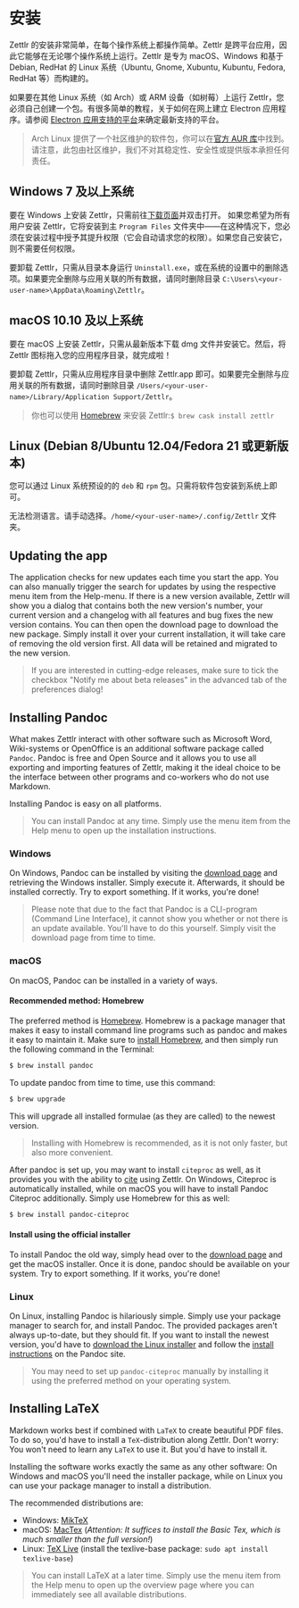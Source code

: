 # 安装

Zettlr 的安装非常简单，在每个操作系统上都操作简单。Zettlr 是跨平台应用，因此它能够在无论哪个操作系统上运行。Zettlr 是专为 macOS、Windows 和基于 Debian, RedHat 的 Linux 系统（Ubuntu, Gnome, Xubuntu, Kubuntu, Fedora, RedHat 等）而构建的。

如果要在其他 Linux 系统（如 Arch）或 ARM 设备（如树莓）上运行 Zettlr，您必须自己创建一个包。有很多简单的教程，关于如何在网上建立 Electron 应用程序。请参阅 [Electron 应用支持的平台](https://github.com/electron/electron/blob/master/docs/tutorial/support.md)来确定最新支持的平台。

> Arch Linux 提供了一个社区维护的软件包，你可以在[官方 AUR 库](https://aur.archlinux.org/packages/zettlr-bin/)中找到。请注意，此包由社区维护，我们不对其稳定性、安全性或提供版本承担任何责任。

## Windows 7 及以上系统

要在 Windows 上安装 Zettlr，只需前往[下载页面](https://www.zettlr.com/download)并双击打开。 如果您希望为所有用户安装 Zettlr，它将安装到主 `Program Files` 文件夹中——在这种情况下，您必须在安装过程中授予其提升权限（它会自动请求您的权限）。如果您自己安装它，则不需要任何权限。

要卸载 Zettlr，只需从目录本身运行 `Uninstall.exe`，或在系统的设置中的删除选项。如果要完全删除与应用关联的所有数据，请同时删除目录 `C:\Users\<your-user-name>\AppData\Roaming\Zettlr`。

## macOS 10.10 及以上系统

要在 macOS 上安装 Zettlr，只需从最新版本下载 dmg 文件并安装它。然后，将 Zettlr 图标拖入您的应用程序目录，就完成啦！

要卸载 Zettlr，只需从应用程序目录中删除 Zettlr.app 即可。如果要完全删除与应用关联的所有数据，请同时删除目录 `/Users/<your-user-name>/Library/Application Support/Zettlr`。

> 你也可以使用 [Homebrew](https://formulae.brew.sh/cask/zettlr) 来安装 Zettlr:`$ brew cask install zettlr`

## Linux (Debian 8/Ubuntu 12.04/Fedora 21 或更新版本)

您可以通过 Linux 系统预设的的 `deb` 和 `rpm` 包。只需将软件包安装到系统上即可。

无法检测语言。请手动选择。`/home/<your-user-name>/.config/Zettlr` 文件夹。

## Updating the app

The application checks for new updates each time you start the app. You can also manually trigger the search for updates by using the respective menu item from the Help-menu. If there is a new version available, Zettlr will show you a dialog that contains both the new version's number, your current version and a changelog with all features and bug fixes the new version contains. You can then open the download page to download the new package. Simply install it over your current installation, it will take care of removing the old version first. All data will be retained and migrated to the new version.

> If you are interested in cutting-edge releases, make sure to tick the checkbox "Notify me about beta releases" in the advanced tab of the preferences dialog!

## Installing Pandoc

What makes Zettlr interact with other software such as Microsoft Word, Wiki-systems or OpenOffice is an additional software package called `Pandoc`. Pandoc is free and Open Source and it allows you to use all exporting and importing features of Zettlr, making it the ideal choice to be the interface between other programs and co-workers who do not use Markdown.

Installing Pandoc is easy on all platforms.

> You can install Pandoc at any time. Simply use the menu item from the Help menu to open up the installation instructions.

### Windows

On Windows, Pandoc can be installed by visiting the [download page](https://github.com/jgm/pandoc/releases/latest) and retrieving the Windows installer. Simply execute it. Afterwards, it should be installed correctly. Try to export something. If it works, you're done!

> Please note that due to the fact that Pandoc is a CLI-program (Command Line Interface), it cannot show you whether or not there is an update available. You'll have to do this yourself. Simply visit the download page from time to time.

### macOS

On macOS, Pandoc can be installed in a variety of ways.

#### Recommended method: Homebrew

The preferred method is [Homebrew](https://brew.sh/). Homebrew is a package manager that makes it easy to install command line programs such as pandoc and makes it easy to maintain it. Make sure to [install Homebrew](https://brew.sh/), and then simply run the following command in the Terminal:

```bash
$ brew install pandoc
```

To update pandoc from time to time, use this command:

```bash
$ brew upgrade
```

This will upgrade all installed formulae (as they are called) to the newest version.

> Installing with Homebrew is recommended, as it is not only faster, but also more convenient.

After pandoc is set up, you may want to install `citeproc` as well, as it provides you with the ability to [cite](academic/citations.md) using Zettlr. On Windows, Citeproc is automatically installed, while on macOS you will have to install Pandoc Citeproc additionally. Simply use Homebrew for this as well:

```bash
$ brew install pandoc-citeproc
```

#### Install using the official installer

To install Pandoc the old way, simply head over to the [download page](https://github.com/jgm/pandoc/releases/latest) and get the macOS installer. Once it is done, pandoc should be available on your system. Try to export something. If it works, you're done!

### Linux

On Linux, installing Pandoc is hilariously simple. Simply use your package manager to search for, and install Pandoc. The provided packages aren't always up-to-date, but they should fit. If you want to install the newest version, you'd have to [download the Linux installer](https://github.com/jgm/pandoc/releases/latest) and follow the [install instructions](https://pandoc.org/installing.html) on the Pandoc site.

> You may need to set up `pandoc-citeproc` manually by installing it using the preferred method on your operating system.

## Installing LaTeX

Markdown works best if combined with `LaTeX` to create beautiful PDF files. To do so, you'd have to install a `TeX`-distribution along Zettlr. Don't worry: You won't need to learn any `LaTeX` to use it. But you'd have to install it.

Installing the software works exactly the same as any other software: On Windows and macOS you'll need the installer package, while on Linux you can use your package manager to install a distribution.

The recommended distributions are:

- Windows: [MikTeX](https://miktex.org/download)
- macOS: [MacTex](https://www.tug.org/mactex/morepackages.html) (_Attention: It suffices to install the Basic Tex, which is much smaller than the full version!_)
- Linux: [TeX Live](https://www.tug.org/texlive/) (install the texlive-base package: `sudo apt install texlive-base`)

> You can install LaTeX at a later time. Simply use the menu item from the Help menu to open up the overview page where you can immediately see all available distributions.
